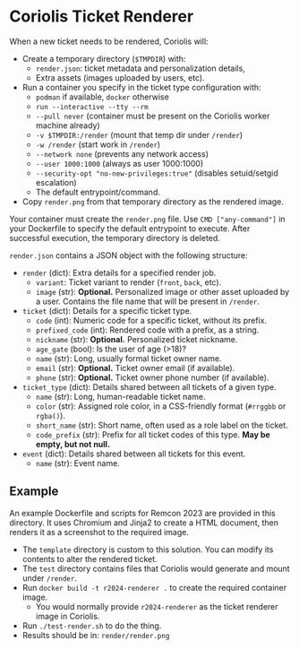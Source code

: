 # Coriolis Ticket Renderer

When a new ticket needs to be rendered, Coriolis will:

- Create a temporary directory (`$TMPDIR`) with:
  - `render.json`: ticket metadata and personalization details,
  - Extra assets (images uploaded by users, etc).
- Run a container you specify in the ticket type configuration with:
  - `podman` if available, `docker` otherwise
  - `run --interactive --tty --rm`
  - `--pull never` (container must be present on the Coriolis worker machine already)
  - `-v $TMPDIR:/render` (mount that temp dir under `/render`)
  - `-w /render` (start work in `/render`)
  - `--network none` (prevents any network access)
  - `--user 1000:1000` (always as user 1000:1000)
  - `--security-opt "no-new-privileges:true"` (disables setuid/setgid escalation)
  - The default entrypoint/command.
- Copy `render.png` from that temporary directory as the rendered image.

Your container must create the `render.png` file. Use `CMD ["any-command"]` in your Dockerfile to specify the default entrypoint to execute. After successful execution, the temporary directory is deleted.

`render.json` contains a JSON object with the following structure:

- `render` (dict): Extra details for a specified render job.
  - `variant`: Ticket variant to render (`front`, `back`, etc).
  - `image` (str): **Optional.** Personalized image or other asset uploaded by a user. Contains the file name that will be present in `/render`.
- `ticket` (dict): Details for a specific ticket type.
  - `code` (int): Numeric code for a specific ticket, without its prefix.
  - `prefixed_code` (int): Rendered code with a prefix, as a string.
  - `nickname` (str): **Optional.** Personalized ticket nickname.
  - `age_gate` (bool): Is the user of age (>18)?
  - `name` (str): Long, usually formal ticket owner name.
  - `email` (str): **Optional.** Ticket owner email (if available).
  - `phone` (str): **Optional.** Ticket owner phone number (if available).
- `ticket_type` (dict): Details shared between all tickets of a given type.
  - `name` (str): Long, human-readable ticket name.
  - `color` (str): Assigned role color, in a CSS-friendly format (`#rrggbb` or `rgba()`).
  - `short_name` (str): Short name, often used as a role label on the ticket.
  - `code_prefix` (str): Prefix for all ticket codes of this type. **May be empty, but not null.**
- `event` (dict): Details shared between all tickets for this event.
  - `name` (str): Event name.


## Example

An example Dockerfile and scripts for Remcon 2023 are provided in this directory. It uses Chromium and Jinja2 to create a HTML document, then renders it as a screenshot to the required image.

- The `template` directory is custom to this solution. You can modify its contents to alter the rendered ticket.
- The `test` directory contains files that Coriolis would generate and mount under `/render`.
- Run `docker build -t r2024-renderer .` to create the required container image.
  - You would normally provide `r2024-renderer` as the ticket renderer image in Coriolis.
- Run `./test-render.sh` to do the thing.
- Results should be in: `render/render.png`

